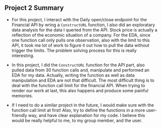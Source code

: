 ## Project 2 Summary

+ For this project, I interact with the Daily open/close endpoint for the Financial API by wring a `ConstructURL` function, I also did an exploratary data analysis for the data I queried from the API.
  Stock price is actually a reflection of the economic situation of a company.
  For the EDA, since one function call only pulls one observation, also with the limit to this API, it took me lot of work to figure it out how to pull the data without trigger the limits. The problem solving process for this is really interesting.
  
+  In this project, I did the `ConstructURL` function for the API part, also pulled data from 30 function calls and, manipulate and performed an EDA for my data. Actually, writing the function as well as data manipulation and EDA are not that difficult. The most difficult thing is to deal with the function call limit for the financial API. When trying to render our work at last, this also happens and produce some painful memories.

+  If I need to do a similar project in the future, I would make sure with the function call limit at first! Also, try to define the functions in a more user-friendly way, and have clear explanation for my code. I believe this would be really helpful to me, to my group member, and the user.

